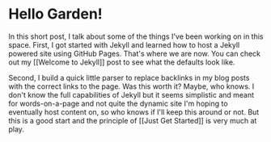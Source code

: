 # Hello Garden!

In this short post, I talk about some of the things I've been working on in this space. First, I got started with Jekyll and learned how to host a Jekyll powered site using GitHub Pages. That's where we are now. You can check out my [[Welcome to Jekyll]] post to see what the defaults look like.

Second, I build a quick little parser to replace backlinks in my blog posts with the correct links to the page. Was this worth it? Maybe, who knows. I don't know the full capabilities of Jekyll but it seems simplistic and meant for words-on-a-page and not quite the dynamic site I'm hoping to eventually host content on, so who knows if I'll keep this around or not. But this is a good start and the principle of [[Just Get Started]] is very much at play.